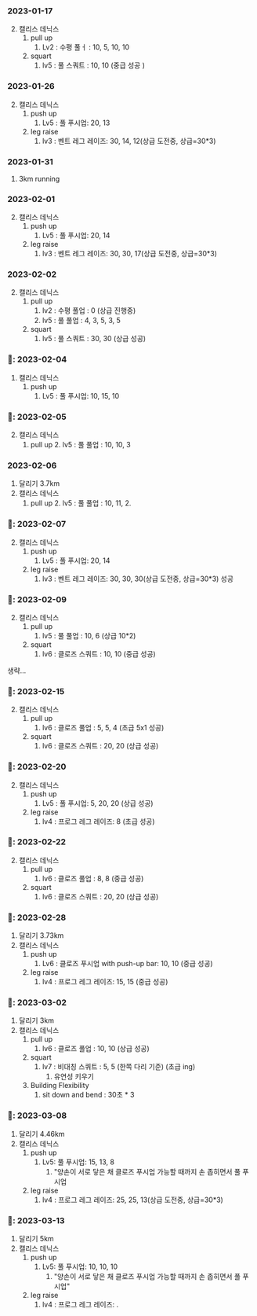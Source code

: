 <!--
💪 2022-02-24
-->
<!--
운동 시행 요일  
캘리스 데닉스 (월, 금)  
달리기 (월 ~ 금)  
💪: 2022-09-05

push up
- Lv4 : 초급 10, 중급 20 * 2, 상급 30 * 3
squart            
- Lv4 : 초급 8, 중금 35 * 2, 상급 50 * 2
-->

### 2023-01-17

2. 캘리스 데닉스
   1. pull up
      1. Lv2 : 수평 풀ㅓ : 10, 5, 10, 10
   2. squart
      1. lv5 : 풀 스쿼트 : 10, 10 (중급 성공 )



### 2023-01-26

2. 캘리스 데닉스
   1. push up
      1. Lv5 : 풀  푸시업: 20, 13
   2. leg raise
      1. lv3 : 벤트 레그 레이즈:  30, 14, 12(상급 도전중, 상급=30*3)

### 2023-01-31

1. 3km running

### 2023-02-01

2. 캘리스 데닉스
   1. push up
      1. Lv5 : 풀  푸시업: 20, 14
   2. leg raise
      1. lv3 : 벤트 레그 레이즈: 30, 30, 17(상급 도전중, 상급=30*3)

### 2023-02-02

2. 캘리스 데닉스
   1. pull up
      1. lv2 : 수평 풀업 : 0 (상급 진행중)
      2. lv5 : 풀 풀업 : 4, 3, 5, 3, 5
   2. squart
      1. lv5 : 풀 스쿼트 : 30, 30 (상급 성공)


### 💪: 2023-02-04

1. 캘리스 데닉스
   1. push up
      1. Lv5 : 풀  푸시업: 10, 15, 10



### 💪: 2023-02-05

2. 캘리스 데닉스
   1. pull up
      2. lv5 : 풀 풀업 : 10, 10, 3

### 2023-02-06

1. 달리기 3.7km
2. 캘리스 데닉스
   1. pull up
      2. lv5 : 풀 풀업 : 10, 11,
      2. 


### 💪: 2023-02-07


2. 캘리스 데닉스
   1. push up
      1. Lv5 : 풀  푸시업: 20, 14
   2. leg raise
      1. lv3 : 벤트 레그 레이즈: 30, 30, 30(상급 도전중, 상급=30*3) 성공



### 💪: 2023-02-09


2. 캘리스 데닉스
   1. pull up
      1. lv5 : 풀 풀업 : 10, 6 (상급 10*2)
   2. squart
      1. lv6 : 클로즈 스쿼트 : 10, 10 (중급 성공)

생략...


### 💪: 2023-02-15


2. 캘리스 데닉스
   1. pull up
      1. lv6 : 클로즈 풀업 : 5, 5, 4 (초급 5x1 성공)
   2. squart
      1. lv6 : 클로즈 스쿼트 : 20, 20 (상급 성공)



### 💪: 2023-02-20


2. 캘리스 데닉스
   1. push up
      1. Lv5 : 풀  푸시업: 5, 20, 20 (상급 성공)
   2. leg raise
      1. lv4 : 프로그 레그 레이즈: 8 (초급 성공)


### 💪: 2023-02-22


2. 캘리스 데닉스
   1. pull up
      1. lv6 : 클로즈 풀업 : 8, 8 (중급 성공)
   2. squart
      1. lv6 : 클로즈 스쿼트 : 20, 20 (상급 성공)



### 💪: 2023-02-28

1. 달리기 3.73km
2. 캘리스 데닉스
   1. push up
      1. Lv6 : 클로즈 푸시업 with push-up bar: 10, 10 (중급 성공) 
   2. leg raise
      1. lv4 : 프로그 레그 레이즈: 15, 15 (중급 성공)

### 💪: 2023-03-02

1. 달리기 3km
2. 캘리스 데닉스
   1. pull up
      1. lv6 : 클로즈 풀업 : 10, 10 (상급 성공)
   2. squart
      1. lv7 : 비대칭 스쿼트 : 5, 5 (한쪽 다리 기준) (초급 ing)
         1. 유연성 키우기
   3. Building Flexibility
      1. sit down and bend : 30초 * 3

### 💪: 2023-03-08

1. 달리기 4.46km
2. 캘리스 데닉스
   1. push up
      1. Lv5: 풀 푸시업: 15, 13, 8
         1. "양손이 서로 닿은 채 클로즈 푸시업 가능할 때까지 손 좁히면서 풀 푸시업
   2. leg raise
      1. lv4 : 프로그 레그 레이즈: 25, 25, 13(상급 도전중, 상급=30*3)


### 💪: 2023-03-13

1. 달리기 5km
2. 캘리스 데닉스
   1. push up
      1. Lv5: 풀 푸시업: 10, 10, 10
         1. "양손이 서로 닿은 채 클로즈 푸시업 가능할 때까지 손 좁히면서 풀 푸시업"
   2. leg raise
      1. lv4 : 프로그 레그 레이즈: .
<!--
운동 시행 요일
캘리스 데닉스 (월, 금)
달리기 (월 ~ 금)
💪: 2023--

push up
- Lv4 : 초급 10, 중급 20 * 2, 상급 30 * 3
squart
- Lv4 : 초급 8, 중금 35 * 2, 상급 50 * 2
-->
